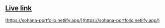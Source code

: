 ## [Live link](https://sohana-portfolio.netlify.app/)
[https://sohana-portfolio.netlify.app/](https://sohana-portfolio.netlify.app/)
